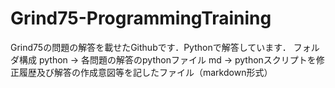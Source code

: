 # Grind75-ProgrammingTraining
Grind75の問題の解答を載せたGithubです．Pythonで解答しています．
フォルダ構成
python -> 各問題の解答のpythonファイル
md -> pythonスクリプトを修正履歴及び解答の作成意図等を記したファイル（markdown形式）